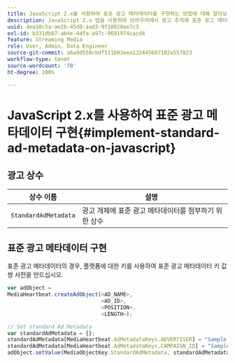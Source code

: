 ```yaml
---
title: JavaScript 2.x를 사용하여 표준 광고 메타데이터를 구현하는 방법에 대해 알아보기
description: JavaScript 2.x 앱을 사용하여 브라우저에서 광고 추적에 표준 광고 메타데이터를 사용하는 방법입니다.
uuid: 4ea10c5a-ae2b-45d0-aad3-9f10028ee7c3
exl-id: b331db87-ab4e-44fa-a97c-9691974cacd4
feature: Streaming Media
role: User, Admin, Data Engineer
source-git-commit: a6a9d550cbdf511b93eea132445607102a557823
workflow-type: tm+mt
source-wordcount: '70'
ht-degree: 100%

---
```


# JavaScript 2.x를 사용하여 표준 광고 메타데이터 구현{#implement-standard-ad-metadata-on-javascript}

## 광고 상수

| 상수 이름 | 설명   |
|---|---|
| `StandardAdMetadata` | 광고 개체에 표준 광고 메타데이터를 첨부하기 위한 상수 |

## 표준 광고 메타데이터 구현

표준 광고 메타데이터의 경우, 플랫폼에 대한 키를 사용하여 표준 광고 메타데이터 키 값 쌍 사전을 만드십시오.

```js
var adObject =  
MediaHeartbeat.createAdObject(<AD_NAME>,  
                              <AD_ID>,  
                              <POSITION>,  
                              <LENGTH>);

// Set standard Ad Metadata
var standardAdMetadata = {};
standardAdMetadata[MediaHeartbeat.AdMetadataKeys.ADVERTISER] = "Sample Advertiser";
standardAdMetadata[MediaHeartbeat.AdMetadataKeys.CAMPAIGN_ID] = "Sample Campaign";
adObject.setValue(MediaObjectKey.StandardAdMetadata, standardAdMetadata);
```
